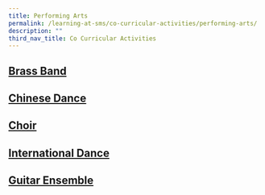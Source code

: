 ```yaml
---
title: Performing Arts
permalink: /learning-at-sms/co-curricular-activities/performing-arts/
description: ""
third_nav_title: Co Curricular Activities
---
```

## [Brass Band](/learning-at-sms/co-curricular-activities/brass-band/)


## [Chinese Dance](/learning-at-sms/co-curricular-activities/chinese-dance/)


## [Choir](/learning-at-sms/co-curricular-activities/choir/)


## [International Dance](/learning-at-sms/co-curricular-activities/international-dance/)


## [Guitar Ensemble](/learning-at-sms/co-curricular-activities/guitar-ensemble/)